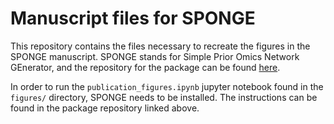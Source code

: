 # Manuscript files for SPONGE
This repository contains the files necessary to recreate the figures
in the SPONGE manuscript. SPONGE stands for Simple Prior Omics Network
GEnerator, and the repository for the package can be found
[here](https://github.com/ladislav-hovan/sponge).

In order to run the `publication_figures.ipynb` jupyter notebook found
in the `figures/` directory, SPONGE needs to be installed. The
instructions can be found in the package repository linked above.